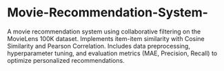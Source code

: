 # Movie-Recommendation-System-
A movie recommendation system using collaborative filtering on the MovieLens 100K dataset. Implements item-item similarity with Cosine Similarity and Pearson Correlation. Includes data preprocessing, hyperparameter tuning, and evaluation metrics (MAE, Precision, Recall) to optimize personalized recommendations.
